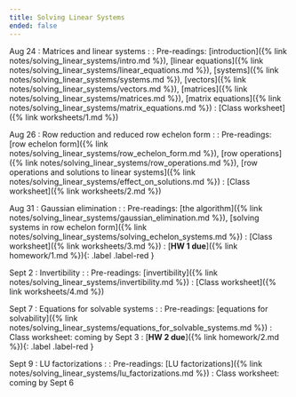 ```yaml
---
title: Solving Linear Systems
ended: false
---
```


Aug 24
: Matrices and linear systems 
  : 
: Pre-readings: [introduction]({% link notes/solving_linear_systems/intro.md %}), 
[linear equations]({% link notes/solving_linear_systems/linear_equations.md %}), 
[systems]({% link notes/solving_linear_systems/systems.md %}), 
[vectors]({% link notes/solving_linear_systems/vectors.md %}), 
[matrices]({% link notes/solving_linear_systems/matrices.md %}),
[matrix equations]({% link notes/solving_linear_systems/matrix_equations.md %})
: [Class worksheet]({% link worksheets/1.md %})

Aug 26
: Row reduction and reduced row echelon form
  : 
: Pre-readings: 
[row echelon form]({% link notes/solving_linear_systems/row_echelon_form.md %}),
[row operations]({% link notes/solving_linear_systems/row_operations.md %}),
[row operations and solutions to linear systems]({% link notes/solving_linear_systems/effect_on_solutions.md %})
: [Class worksheet]({% link worksheets/2.md %})

Aug 31 
: Gaussian elimination
  : 
: Pre-readings: 
[the algorithm]({% link notes/solving_linear_systems/gaussian_elimination.md %}), 
[solving systems in row echelon form]({% link notes/solving_linear_systems/solving_echelon_systems.md %})
: [Class worksheet]({% link worksheets/3.md %})
: [**HW 1 due**]({% link homework/1.md %}){: .label .label-red }

Sept 2
: Invertibility
  : 
: Pre-readings: 
[invertibility]({% link notes/solving_linear_systems/invertibility.md %})
: [Class worksheet]({% link worksheets/4.md %})

Sept 7 
: Equations for solvable systems
  : 
: Pre-readings: [equations for solvability]({% link notes/solving_linear_systems/equations_for_solvable_systems.md %})
: Class worksheet: coming by Sept 3
: [**HW 2 due**]({% link homework/2.md %}){: .label .label-red }

Sept 9 
: LU factorizations
  : 
: Pre-readings: [LU factorizations]({% link notes/solving_linear_systems/lu_factorizations.md %})
: Class worksheet: coming by Sept 6

<!-- Oct 1
: **Lab**{: .label .label-purple } [Intro to Java](#)

Oct 2
: [Tracing, IntLists, & Recursion](#)
  : [2.1](#)
: **HW 1 due**{: .label .label-red } -->


<!-- Example

Oct 5
: [Linked Lists & Encapsulation](#)
  : [3.1](#), [2.2](#), [2.3](#)

Oct 6
: **Section**{: .label .label-purple }[Linked Lists](#)
  : [Solution](#)

Oct 7
: [Resizing Arrays](#)
  : [2.4](#), [2.5](#)

Oct 8
: **Lab**{: .label .label-purple } [Resizing Arrays](#)

Oct 9
: [Runtime Analysis](#)
  : [8.1](#), [8.2](#), [8.3](#), [8.4](#)
: **HW 2 due**{: .label .label-red } -->
